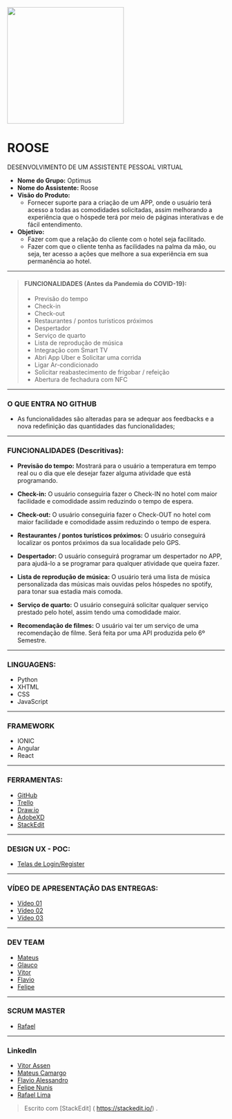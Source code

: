 <img src="https://github.com/mateuscamargo/Roose_App/blob/master/images/roose_img.png" width="270px" heigth="270px" align="i">


# ROOSE

DESENVOLVIMENTO DE UM ASSISTENTE PESSOAL VIRTUAL

- **Nome do Grupo:** Optimus 
- **Nome do Assistente:** Roose
- **Visão do Produto:** 
   - Fornecer suporte para a criação de um APP, onde o usuário terá acesso a todas as comodidades solicitadas, assim melhorando a experiência que o hóspede terá por meio de páginas interativas e de fácil entendimento.
- **Objetivo:**
  - Fazer com que a relação do cliente com o
hotel seja facilitado. 
  - Fazer com que o cliente tenha as facilidades
na palma da mão, ou seja, ter acesso a ações
que melhore a sua experiência em sua permanência ao hotel.
---
>  #### FUNCIONALIDADES (Antes da Pandemia do COVID-19):
> - Previsão do tempo
> - Check-in
> - Check-out
> - Restaurantes / pontos turísticos próximos
> - Despertador
> - Serviço de quarto
> - Lista de reprodução de música
> - Integração com Smart TV
> - Abri App Uber e Solicitar uma corrida
> - Ligar Ar-condicionado
> - Solicitar reabastecimento de frigobar / refeição
> - Abertura de fechadura com NFC
---
### O QUE ENTRA NO GITHUB

- As funcionalidades são alteradas para se adequar aos feedbacks e a nova redefinição das quantidades das funcionalidades;
---
### FUNCIONALIDADES (Descritivas):

- **Previsão do tempo:** Mostrará para o usuário a temperatura em tempo real ou o dia que ele desejar fazer alguma atividade que está programando.

- **Check-in:** O usuário conseguiria fazer o Check-IN no hotel com maior facilidade e comodidade assim reduzindo o tempo de espera.

- **Check-out:** O usuário conseguiria fazer o Check-OUT no hotel com maior facilidade e comodidade assim reduzindo o tempo de espera.

- **Restaurantes / pontos turísticos próximos:** O usuário conseguirá localizar os pontos próximos da sua localidade pelo GPS.

- **Despertador:** O usuário conseguirá programar um despertador no APP, para ajudá-lo a se programar para qualquer atividade que queira fazer.

- **Lista de reprodução de música:** O usuário terá uma lista de música personalizada das músicas mais ouvidas pelos hóspedes no spotify, para tonar sua estadia mais comoda.

- **Serviço de quarto:** O usuário conseguirá solicitar qualquer serviço prestado pelo hotel, assim tendo uma comodidade maior.

- **Recomendação de filmes:** O usuário vai ter um serviço de uma recomendação de filme. Será feita por uma API produzida pelo 6º Semestre.

---
### LINGUAGENS:
- Python
- XHTML
- CSS
- JavaScript
---
### FRAMEWORK
- IONIC
- Angular
- React
---
### FERRAMENTAS:
- [GitHub](https://github.com/mateuscamargo/Roose_App)
- [Trello](https://trello.com/b/oUfxIrLz/app-roose)
- [Draw.io](https://draw.io)
- [AdobeXD](https://www.adobe.com/br/products/xd.html)
- [StackEdit]( https://stackedit.io/)
---
### DESIGN UX - POC:
- [Telas de Login/Register](https://xd.adobe.com/view/69021e23-93d4-449b-6183-300331026bdc-1f33/)
---
### VÍDEO DE APRESENTAÇÃO DAS ENTREGAS:

- [Vídeo 01](https://drive.google.com/file/d/1-qO5nEdPvHz8XJKgz1L0tMqdJiLzg1ef/view?usp=drivesdk)
- [Vídeo 02](https://drive.google.com/file/d/16zFRcaSDGNJ7ozbutNl84dUz8eK-p8-x/view?usp=sharing)
- [Vídeo 03](https://drive.google.com/file/d/15p-eQVBCazWWCdCaafIFV7JC-2eFl2pr/view?usp=sharing)
---
### DEV TEAM
- [Mateus](https://github.com/mateuscamargo)
- [Glauco](https://github.com/glaucofidelix)
- [Vitor](https://github.com/assenvitor)
- [Flavio](https://github.com/twofap2)
- [Felipe](https://github.com/FelipeNunis)
 ---
### SCRUM MASTER

- [Rafael](github.com/RafaelRCLima)
---

### LinkedIn

- [Vitor Assen](https://www.linkedin.com/in/vitorassen/)
- [Mateus Camargo]()
- [Flavio Alessandro]()
- [Felipe Nunis]()
- [Rafael Lima]()

> Escrito com [StackEdit] ( https://stackedit.io/) .
<!--stackedit_data:
eyJoaXN0b3J5IjpbMjExMTYxMDU1NywtMjA3NzQwODkyMCwxOT
k1NDY4MTk0LC0xNjcwNTczNzUsMTc3NTQwNzE1MSwzNzc4NTg5
NzAsMTI0MzA4MjE4OSwtMjczNDA2MDM5LDYwMzAzMzIzNCwxMj
Y2MTMwMzk0LDQxMzA1MTY3OSwyMDcxNjA3NDQ5LDEyMjcxNDEy
ODYsLTQ5ODc3Mzk4OSwxMjMyMTgzNjAxXX0=
-->
